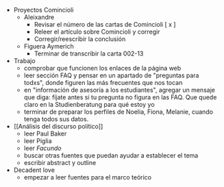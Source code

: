 - Proyectos Comincioli
	- Aleixandre
		- Revisar el número de las cartas de Comincioli [ x ]
		- Releer el artículo sobre Comincioli y corregir
		- Corregir/reescribir la conclusión
	- Figuera Aymerich
		- Terminar de transcribir la carta 002-13
- Trabajo
	- comprobar que funcionen los enlaces de la página web
	- leer sección FAQ y pensar en un apartado de "preguntas para todxs", donde figuren las más frecuentes que nos tocan
	- en "información de asesoría a los estudiantes", agregar un mensaje que diga: fíjate antes si tu pregunta no figura en las FAQ. Que quede claro en la Studienberatung para qué estoy yo
	- terminar de preparar los perfiles de Noelia, Fiona, Melanie, cuando tenga todos sus datos.
- [[Análisis del discurso político]]
	- leer Paul Baker
	- leer Piglia
	- leer *Facundo*
	- buscar otras fuentes que puedan ayudar a establecer el tema
	- escribir abstract y outline
- Decadent love
	- empezar a leer fuentes para el marco teórico